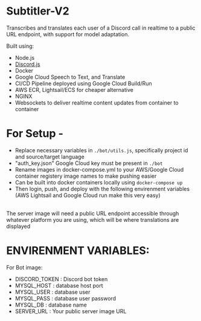# Subtitler-V2
Transcribes and translates each user of a Discord call in realtime to a public URL endpoint, with support for model adaptation.
<br/>

Built using:
- Node.js
- [Discord.js](https://discord.js.org/)
- Docker
- Google Cloud Speech to Text, and Translate
- CI/CD Pipeline deployed using Google Cloud Build/Run
- AWS ECR, Lightsail/ECS for cheaper alternative
- NGINX
- Websockets to deliver realtime content updates from container to container

# For Setup -
- Replace necessary variables in `./bot/utils.js`, specifically project id and source/target language
- "auth_key.json" Google Cloud key must be present in `./bot`
- Rename images in docker-compose.yml to your AWS/Google Cloud container registery image names to make pushing easier
- Can be built into docker containers locally using
`docker-compose up`
- Then login, push, and deploy with the following envirenment variables (AWS Lightsail and Google Cloud run make this very easy)

<br/>
The server image will need a public URL endpoint accessible through whatever platform you are using, which will be where translations are displayed
<br/>

# ENVIRENMENT VARIABLES:
For Bot image:
- DISCORD_TOKEN : Discord bot token
- MYSQL_HOST : database host port
- MYSQL_USER : database user
- MYSQL_PASS : database user password
- MYSQL_DB : database name
- SERVER_URL : Your public server image URL
